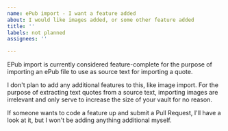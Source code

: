 ```yaml
---
name: ePub import - I want a feature added
about: I would like images added, or some other feature added
title: ''
labels: not planned
assignees: ''

---
```


EPub import is currently considered feature-complete for the purpose of importing an ePub file to use as source text for importing a quote.

I don't plan to add any additional features to this, like image import. For the purpose of extracting text quotes from a source text, importing images are irrelevant and only serve to increase the size of your vault for no reason.

If someone wants to code a feature up and submit a Pull Request, I'll have a look at it, but I won't be adding anything additional myself.
